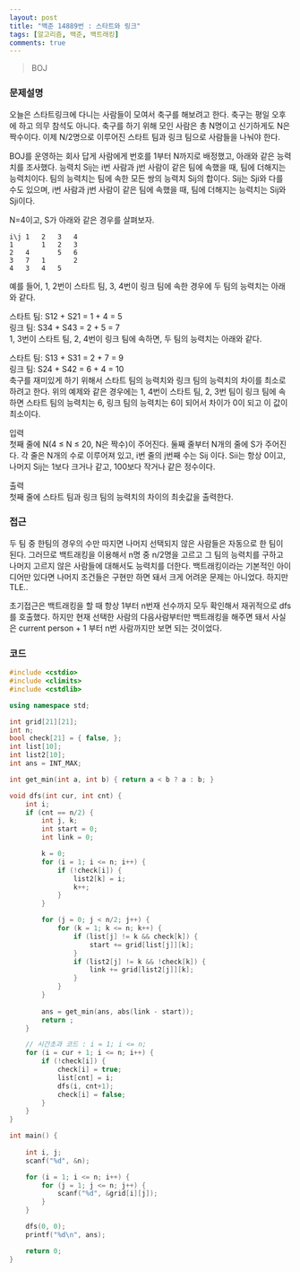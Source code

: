 ```yaml
---
layout: post
title: "백준 14889번 : 스타트와 링크"
tags: [알고리즘, 백준, 백트래킹]
comments: true
---
```


> BOJ  

### 문제설명  
오늘은 스타트링크에 다니는 사람들이 모여서 축구를 해보려고 한다. 축구는 평일 오후에 하고 의무 참석도 아니다. 축구를 하기 위해 모인 사람은 총 N명이고 신기하게도 N은 짝수이다. 이제 N/2명으로 이루어진 스타트 팀과 링크 팀으로 사람들을 나눠야 한다.  

BOJ를 운영하는 회사 답게 사람에게 번호를 1부터 N까지로 배정했고, 아래와 같은 능력치를 조사했다. 능력치 Sij는 i번 사람과 j번 사람이 같은 팀에 속했을 때, 팀에 더해지는 능력치이다. 팀의 능력치는 팀에 속한 모든 쌍의 능력치 Sij의 합이다. Sij는 Sji와 다를 수도 있으며, i번 사람과 j번 사람이 같은 팀에 속했을 때, 팀에 더해지는 능력치는 Sij와 Sji이다.  

N=4이고, S가 아래와 같은 경우를 살펴보자.  
~~~
i\j	1	2	3	4
1	 	1	2	3  
2	4	 	5	6
3	7	1	 	2
4	3	4	5	 
~~~
예를 들어, 1, 2번이 스타트 팀, 3, 4번이 링크 팀에 속한 경우에 두 팀의 능력치는 아래와 같다.  

스타트 팀: S12 + S21 = 1 + 4 = 5  
링크 팀: S34 + S43 = 2 + 5 = 7  
1, 3번이 스타트 팀, 2, 4번이 링크 팀에 속하면, 두 팀의 능력치는 아래와 같다.  

스타트 팀: S13 + S31 = 2 + 7 = 9  
링크 팀: S24 + S42 = 6 + 4 = 10  
축구를 재미있게 하기 위해서 스타트 팀의 능력치와 링크 팀의 능력치의 차이를 최소로 하려고 한다. 위의 예제와 같은 경우에는 1, 4번이 스타트 팀, 2, 3번 팀이 링크 팀에 속하면 스타트 팀의 능력치는 6, 링크 팀의 능력치는 6이 되어서 차이가 0이 되고 이 값이 최소이다.  

입력  
첫째 줄에 N(4 ≤ N ≤ 20, N은 짝수)이 주어진다. 둘째 줄부터 N개의 줄에 S가 주어진다. 각 줄은 N개의 수로 이루어져 있고, i번 줄의 j번째 수는 Sij 이다. Sii는 항상 0이고, 나머지 Sij는 1보다 크거나 같고, 100보다 작거나 같은 정수이다.  

출력  
첫째 줄에 스타트 팀과 링크 팀의 능력치의 차이의 최솟값을 출력한다.  

### 접근  
두 팀 중 한팀의 경우의 수만 따지면 나머지 선택되지 않은 사람들은 자동으로 한 팀이 된다. 그러므로 백트래킹을 이용해서 n명 중 n/2명을 고르고 그 팀의 능력치를 구하고 나머지 고르지 않은 사람들에 대해서도 능력치를 더한다. 백트래킹이라는 기본적인 아이디어만 있다면 나머지 조건들은 구현만 하면 돼서 크게 어려운 문제는 아니었다. 하지만 TLE..  

초기접근은 백트래킹을 할 때 항상 1부터 n번재 선수까지 모두 확인해서 재귀적으로 dfs를 호출했다. 하지만 현재 선택한 사람의 다음사람부터만 백트래킹을 해주면 돼서 사실은 current person + 1 부터 n번 사람까지만 보면 되는 것이었다.  

### 코드  
~~~c++
#include <cstdio>
#include <climits>
#include <cstdlib>

using namespace std;

int grid[21][21];
int n;
bool check[21] = { false, };
int list[10];
int list2[10];
int ans = INT_MAX;

int get_min(int a, int b) { return a < b ? a : b; }

void dfs(int cur, int cnt) {
    int i;
    if (cnt == n/2) {
        int j, k;
        int start = 0;
        int link = 0;

        k = 0;
        for (i = 1; i <= n; i++) {
            if (!check[i]) {
                list2[k] = i;
                k++;
            }
        }

        for (j = 0; j < n/2; j++) {
            for (k = 1; k <= n; k++) {
                if (list[j] != k && check[k]) {
                    start += grid[list[j]][k];
                }
                if (list2[j] != k && !check[k]) {
                    link += grid[list2[j]][k];
                }
            }
        }
        
        ans = get_min(ans, abs(link - start));
        return ;
    }

    // 시간초과 코드 : i = 1; i <= n;
    for (i = cur + 1; i <= n; i++) {
        if (!check[i]) {
            check[i] = true;
            list[cnt] = i;
            dfs(i, cnt+1);
            check[i] = false;
        }
    }
}

int main() {
    
    int i, j;
    scanf("%d", &n);

    for (i = 1; i <= n; i++) {
        for (j = 1; j <= n; j++) {
            scanf("%d", &grid[i][j]);
        }
    }

    dfs(0, 0);
    printf("%d\n", ans);

    return 0;
}
~~~